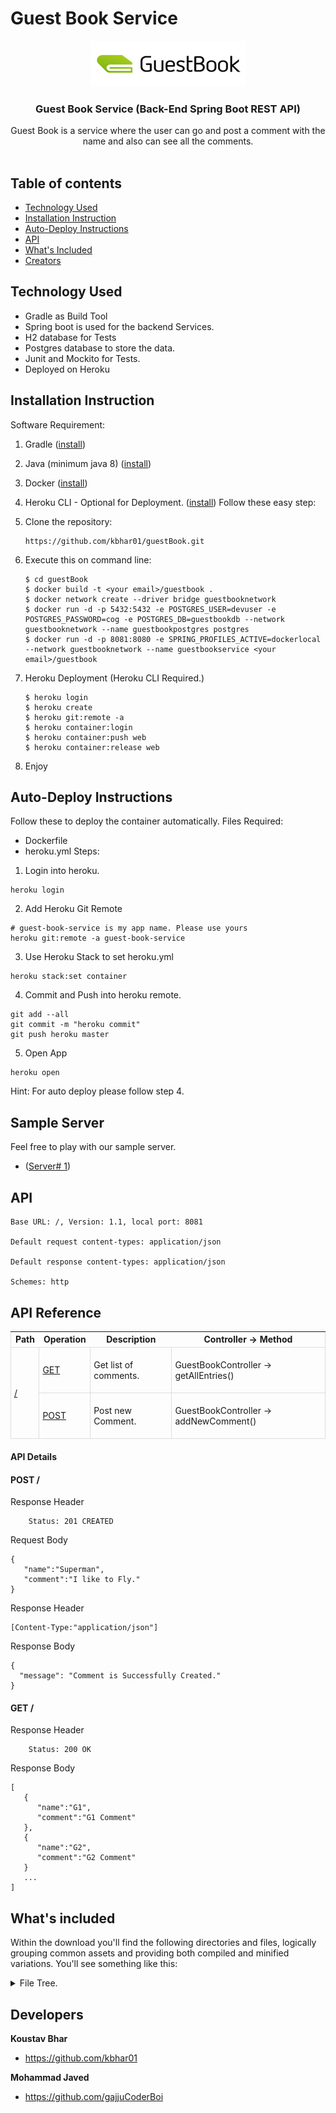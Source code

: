 # Guest Book Service

<p align="center">
  <a href="#">
    <img src="./img/img.png" alt="guest book logo" width="247" height="73">
  </a>
</p>

<h3 align="center">Guest Book Service (Back-End Spring Boot REST API)</h3>

<p align="center">
  Guest Book is a service where the user can go and post a comment with the name and also can see all the comments.
  <br>

  <br>
</p>

## Table of contents

- [Technology Used](#technology-used)
- [Installation Instruction](#installation-instruction)
- [Auto-Deploy Instructions](#auto-deploy-instructions)
- [API](#api)
- [What's Included](#whats-included)
- [Creators](#developers)


## Technology Used

- Gradle as Build Tool
- Spring boot is used for the backend Services.
- H2 database for Tests
- Postgres database to store the data.
- Junit and Mockito for Tests.
- Deployed on Heroku

## Installation Instruction

Software Requirement:
1. Gradle ([install](https://gradle.org/install/))

2. Java (minimum java 8) ([install](https://www.oracle.com/java/technologies/javase-downloads.html))

3. Docker ([install](https://docs.docker.com/get-docker/))

4. Heroku CLI - Optional for Deployment. ([install](https://devcenter.heroku.com/articles/heroku-cli)) 
Follow these easy step:


1. Clone the repository:
     ```
     https://github.com/kbhar01/guestBook.git
     ```
2. Execute this on command line:

     ```shell
     $ cd guestBook
     $ docker build -t <your email>/guestbook .
     $ docker network create --driver bridge guestbooknetwork
     $ docker run -d -p 5432:5432 -e POSTGRES_USER=devuser -e  POSTGRES_PASSWORD=cog -e POSTGRES_DB=guestbookdb --network guestbooknetwork --name guestbookpostgres postgres
     $ docker run -d -p 8081:8080 -e SPRING_PROFILES_ACTIVE=dockerlocal --network guestbooknetwork --name guestbookservice <your email>/guestbook
     ```
3. Heroku Deployment (Heroku CLI Required.)
   
   ```shell
   $ heroku login
   $ heroku create
   $ heroku git:remote -a
   $ heroku container:login
   $ heroku container:push web
   $ heroku container:release web
   ```
   

4. Enjoy

## Auto-Deploy Instructions
Follow these to deploy the container automatically.
Files Required:
- Dockerfile
- heroku.yml
Steps:

1. Login into heroku.
```shell
heroku login
```

2. Add Heroku Git Remote
```shell
# guest-book-service is my app name. Please use yours 
heroku git:remote -a guest-book-service 
```

3. Use Heroku Stack to set heroku.yml
```shell
heroku stack:set container
```

4. Commit and Push into heroku remote.
```shell
git add --all 
git commit -m "heroku commit"
git push heroku master 
```

5. Open App
```shell
heroku open
```

Hint: For auto deploy please follow step 4.
## Sample Server
Feel free to play with our sample server. 

-  ([Server# 1](https://guestbook-koustav-javed.herokuapp.com/))

## API
```text
Base URL: /, Version: 1.1, local port: 8081

Default request content-types: application/json

Default response content-types: application/json

Schemes: http 
```

## API Reference
<table style="
    width: 100%;
    max-width: 100%;
    margin-bottom: 20px;
    border: 1px solid #ddd;
    border-collapse: collapse;
    border-spacing: 0;
    background-color: transparent;
    display: table;
">
    <thead>
    <tr>
        <th>Path</th>
        <th>Operation</th>
        <th>Description</th>
        <th>Controller -> Method</th>
    </tr>
    </thead>
    <tbody>
    <tr>
        <td style="border: 1px solid #ddd;padding: 5px;" rowspan="2">
            <a href="#summary">/</a>
        </td>
        <td style="border: 1px solid #ddd;padding: 5px;">
            <a href="#get-entries">GET</a>
        </td>
        <td style="border: 1px solid #ddd;padding: 5px;">
            <p>Get list of comments. </p>
        </td>
        <td style="border: 1px solid #ddd;padding: 5px;">
            <p>GuestBookController -> getAllEntries()</p>
        </td>
    </tr>
    <tr>
        <td style="border: 1px solid #ddd;padding: 5px;">
            <a href="#post-comment">POST</a>
        </td>
        <td style="border: 1px solid #ddd;padding: 5px;">
            <p>Post new Comment.</p>
        </td>
        <td style="border: 1px solid #ddd;padding: 5px;">
            <p>GuestBookController -> addNewComment()</p>
        </td>
    </tr>
    </tbody>
</table>

#### API Details

#### POST /
Response Header
```text
    Status: 201 CREATED
```
Request Body
```json5
{
   "name":"Superman",
   "comment":"I like to Fly."
}
```

Response Header
```text
[Content-Type:"application/json"]
```

Response Body
```json5
{
  "message": "Comment is Successfully Created."
}
```

#### GET /
Response Header
```text
    Status: 200 OK
```

Response Body
```json5
[
   {
      "name":"G1",
      "comment":"G1 Comment"
   },
   {
      "name":"G2",
      "comment":"G2 Comment"
   }
   ...
]
```

## What's included

Within the download you'll find the following directories and files, logically grouping common assets and providing both compiled and minified variations. You'll see something like this:

<details>
<summary>
File Tree.
</summary>


```text
│   .gitignore
│   build.gradle
│   Command.sh
│   Dockerfile
│   gradlew
│   gradlew.bat
│   heroku.yml
│   Readme.md
│   settings.gradle
└───src
    ├───docs
    │   └───asciidoc
    │           index.adoc
    │
    ├───main
    │   ├───generated
    │   ├───java
    │   │   └───com
    │   │       └───cognizant
    │   │           └───guestBook
    │   │               │   GuestBookApplication.java
    │   │               │
    │   │               ├───controller
    │   │               │       GuestBookController.java
    │   │               │
    │   │               ├───entity
    │   │               │       GuestBookEntity.java
    │   │               │
    │   │               ├───repository
    │   │               │       GuestBookRepo.java
    │   │               │
    │   │               ├───request
    │   │               │       GuestBookRequest.java
    │   │               │
    │   │               ├───response
    │   │               │       GuestBookResponse.java
    │   │               │
    │   │               └───service
    │   │                       GuestBookService.java
    │   │
    │   └───resources
    │           application-dev.properties
    │           application-dockerlocal.properties
    │           application-production.properties
    │           application-qa.properties
    │           application.properties
    │
    └───test
        └───java
            └───com
                └───cognizant
                     └───guestBook
                        │   GuestBookApplicationTests.java
                        │
                        ├───integration
                        │       GuestBookTest.java
                        │
                        └───unit
                            ├───controller
                            │       GuestBookControllerTest.java
                            │
                            └───service
                                    GuestBookServiceTest.java


```

</details>


## Developers

**Koustav Bhar**

- <https://github.com/kbhar01>

**Mohammad Javed**

- <https://github.com/gajjuCoderBoi>

